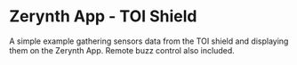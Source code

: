 Zerynth App - TOI Shield
========================

A simple example gathering sensors data from the TOI shield and
displaying them on the Zerynth App. Remote buzz control also included.

